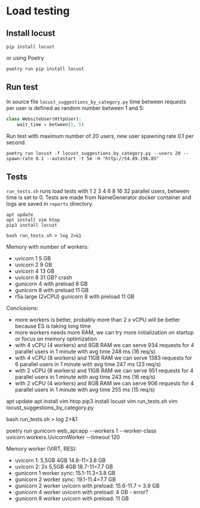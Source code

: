 # Load testing

## Install locust

```
pip install locust
```
or using Poetry
```
poetry run pip install locust
```

## Run test

In source file `locust_suggestions_by_category.py` time between requests per user is defined as random number between 1 and 5:
```python
class WebsiteUser(HttpUser):
    wait_time = between(1, 5)
```

Run test with maximum number of 20 users, new user spawning rate 0.1 per second.

```
poetry run locust -f locust_suggestions_by_category.py --users 20 --spawn-rate 0.1 --autostart -t 5m -H "http://54.89.196.85"
```

## Tests

`run_tests.sh` runs load tests with 1 2 3 4 6 8 16 32 parallel users, between time is set to 0.
Tests are made from NameGenerator docker container and logs are saved in `reports` directory.

```commandline
apt update
apt install vim htop
pip3 install locust

bash run_tests.sh > log 2>&1
```

Memory with number of workers:
- uvicorn 1 5 GB
- uvicorn 2 9 GB
- uvicorn 4 13 GB
- uvicorn 8 31 GB? crash
- gunicorn 4 with preload 8 GB
- gunicorn 8 with preload 11 GB
- r5a.large (2vCPU) gunicorn 8 with preload 11 GB

Conclusions:
- more workers is better, probably more than 2 x vCPU will be better because ES is taking long time
- more workers needs more RAM, we can try more initialization on startup or focus on memory optimization
- with 4 vCPU (4 workers) and 8GB RAM we can serve 934 requests for 4 parallel users in 1 minute with avg time 248 ms (16 req/s)
- with 4 vCPU (8 workers) and 11GB RAM we can serve 1383 requests for 6 parallel users in 1 minute with avg time 247 ms (23 req/s)
- with 2 vCPU (8 workers) and 11GB RAM we can serve 951 requests for 4 parallel users in 1 minute with avg time 243 ms (16 req/s)
- with 2 vCPU (4 workers) and 8GB RAM we can serve 906 requests for 4 parallel users in 1 minute with avg time 255 ms (15 req/s)


apt update
apt install vim htop
pip3 install locust
vim run_tests.sh 
vim locust_suggestions_by_category.py


bash run_tests.sh > log 2>&1



poetry run gunicorn web_api:app --workers 1 --worker-class uvicorn.workers.UvicornWorker --timeout 120

Memory worker (VIRT, RES):
- uvicorn 1: 5,5GB 4GB  14.8-11=3.8 GB
- uvicorn 2: 2x 5,5GB 4GB 18.7-11=7.7 GB
- gunicorn 1 worker sync: 15.1-11.3=3.8 GB
- gunicorn 2 worker sync: 19.1-11.4=7.7 GB
- gunicorn 2 worker uvicorn with preload: 15.6-11.7 = 3.9 GB
- gunicorn 4 worker uvicorn with preload: 4 GB - error?
- gunicorn 8 worker uvicorn with preload: 11 GB